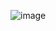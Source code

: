 ![image](https://user-images.githubusercontent.com/13623559/203682366-0b27a2fe-934f-4066-bde2-8e9e00ce0bdc.png)

